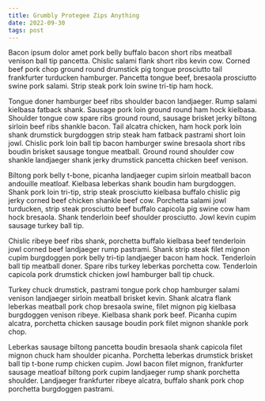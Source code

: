 ```yaml
---
title: Grumbly Protegee Zips Anything
date: 2022-09-30
tags: post
---
```


Bacon ipsum dolor amet pork belly buffalo bacon short ribs meatball venison ball tip pancetta.  Chislic salami flank short ribs kevin cow.  Corned beef pork chop ground round drumstick pig tongue prosciutto tail frankfurter turducken hamburger.  Pancetta tongue beef, bresaola prosciutto swine pork salami.  Strip steak pork loin swine tri-tip ham hock.

Tongue doner hamburger beef ribs shoulder bacon landjaeger.  Rump salami kielbasa fatback shank.  Sausage pork loin ground round ham hock kielbasa.  Shoulder tongue cow spare ribs ground round, sausage brisket jerky biltong sirloin beef ribs shankle bacon.  Tail alcatra chicken, ham hock pork loin shank drumstick burgdoggen strip steak ham fatback pastrami short loin jowl.  Chislic pork loin ball tip bacon hamburger swine bresaola short ribs boudin brisket sausage tongue meatball.  Ground round shoulder cow shankle landjaeger shank jerky drumstick pancetta chicken beef venison.

Biltong pork belly t-bone, picanha landjaeger cupim sirloin meatball bacon andouille meatloaf.  Kielbasa leberkas shank boudin ham burgdoggen.  Shank pork loin tri-tip, strip steak prosciutto kielbasa buffalo chislic pig jerky corned beef chicken shankle beef cow.  Porchetta salami jowl turducken, strip steak prosciutto beef buffalo capicola pig swine cow ham hock bresaola.  Shank tenderloin beef shoulder prosciutto.  Jowl kevin cupim sausage turkey ball tip.

Chislic ribeye beef ribs shank, porchetta buffalo kielbasa beef tenderloin jowl corned beef landjaeger rump pastrami.  Shank strip steak filet mignon cupim burgdoggen pork belly tri-tip landjaeger bacon ham hock.  Tenderloin ball tip meatball doner.  Spare ribs turkey leberkas porchetta cow.  Tenderloin capicola pork drumstick chicken jowl hamburger ball tip chuck.

Turkey chuck drumstick, pastrami tongue pork chop hamburger salami venison landjaeger sirloin meatball brisket kevin.  Shank alcatra flank leberkas meatball pork chop bresaola swine, filet mignon pig kielbasa burgdoggen venison ribeye.  Kielbasa shank pork beef.  Picanha cupim alcatra, porchetta chicken sausage boudin pork filet mignon shankle pork chop.

Leberkas sausage biltong pancetta boudin bresaola shank capicola filet mignon chuck ham shoulder picanha.  Porchetta leberkas drumstick brisket ball tip t-bone rump chicken cupim.  Jowl bacon filet mignon, frankfurter sausage meatloaf biltong pork cupim landjaeger rump shank porchetta shoulder.  Landjaeger frankfurter ribeye alcatra, buffalo shank pork chop porchetta burgdoggen pastrami.